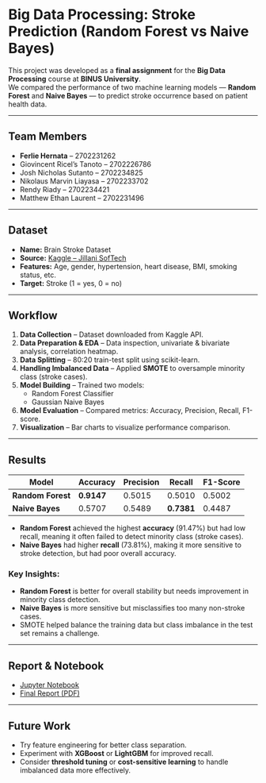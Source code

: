 # Big Data Processing: Stroke Prediction (Random Forest vs Naive Bayes)

This project was developed as a **final assignment** for the **Big Data Processing** course at **BINUS University**.  
We compared the performance of two machine learning models — **Random Forest** and **Naive Bayes** — to predict stroke occurrence based on patient health data.

---

## Team Members
- **Ferlie Hernata** – 2702231262  
- Giovincent Ricel’s Tanoto – 2702226786  
- Josh Nicholas Sutanto – 2702234825  
- Nikolaus Marvin Liayasa – 2702233702  
- Rendy Riady – 2702234421  
- Matthew Ethan Laurent – 2702231496  

---

## Dataset
- **Name:** Brain Stroke Dataset  
- **Source:** [Kaggle – Jillani SofTech](https://www.kaggle.com/datasets/jillanisofttech/brain-stroke-dataset)  
- **Features:** Age, gender, hypertension, heart disease, BMI, smoking status, etc.  
- **Target:** Stroke (1 = yes, 0 = no)

---

## Workflow
1. **Data Collection** – Dataset downloaded from Kaggle API.  
2. **Data Preparation & EDA** – Data inspection, univariate & bivariate analysis, correlation heatmap.  
3. **Data Splitting** – 80:20 train-test split using scikit-learn.  
4. **Handling Imbalanced Data** – Applied **SMOTE** to oversample minority class (stroke cases).  
5. **Model Building** – Trained two models:
   - Random Forest Classifier
   - Gaussian Naive Bayes
6. **Model Evaluation** – Compared metrics: Accuracy, Precision, Recall, F1-score.
7. **Visualization** – Bar charts to visualize performance comparison.

---

## Results

| Model          | Accuracy | Precision | Recall | F1-Score |
|----------------|----------|----------|--------|----------|
| **Random Forest** | **0.9147** | 0.5015 | 0.5010 | 0.5002 |
| **Naive Bayes**   | 0.5707 | 0.5489 | **0.7381** | 0.4487 |

- **Random Forest** achieved the highest **accuracy** (91.47%) but had low recall, meaning it often failed to detect minority class (stroke cases).  
- **Naive Bayes** had higher **recall** (73.81%), making it more sensitive to stroke detection, but had poor overall accuracy.  

### Key Insights:
- **Random Forest** is better for overall stability but needs improvement in minority class detection.
- **Naive Bayes** is more sensitive but misclassifies too many non-stroke cases.
- SMOTE helped balance the training data but class imbalance in the test set remains a challenge.

---

## Report & Notebook
-  [Jupyter Notebook](./Final_Project_BDP_Group4_.ipynb)  
-  [Final Report (PDF)](./Perbandingan%20Kinerja%20Model%20Random%20Forest%20dan%20Naive%20Bayes%20dalam%20Prediksi%20Stroke.PDF)

---

## Future Work
- Try feature engineering for better class separation.
- Experiment with **XGBoost** or **LightGBM** for improved recall.
- Consider **threshold tuning** or **cost-sensitive learning** to handle imbalanced data more effectively.
